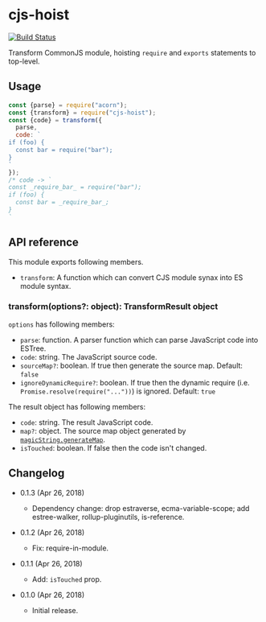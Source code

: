 cjs-hoist
=========

[![Build Status](https://travis-ci.org/eight04/cjs-hoist.svg?branch=master)](https://travis-ci.org/eight04/cjs-hoist)

Transform CommonJS module, hoisting `require` and `exports` statements to top-level.

Usage
-----

```js
const {parse} = require("acorn");
const {transform} = require("cjs-hoist");
const {code} = transform({
  parse,
  code: `
if (foo) {
  const bar = require("bar");
}
`
});
/* code -> `
const _require_bar_ = require("bar");
if (foo) {
  const bar = _require_bar_;
}
`
```

API reference
-------------

This module exports following members.

* `transform`: A function which can convert CJS module synax into ES module syntax.

### transform(options?: object): TransformResult object

`options` has following members:

* `parse`: function. A parser function which can parse JavaScript code into ESTree.
* `code`: string. The JavaScript source code.
* `sourceMap?`: boolean. If true then generate the source map. Default: `false`
* `ignoreDynamicRequire?`: boolean. If true then the dynamic require (i.e. `Promise.resolve(require("..."))`) is ignored. Default: `true`

The result object has following members:

* `code`: string. The result JavaScript code.
* `map?`: object. The source map object generated by [`magicString.generateMap`](https://github.com/Rich-Harris/magic-string#sgeneratemap-options-).
* `isTouched`: boolean. If false then the code isn't changed.

Changelog
---------

* 0.1.3 (Apr 26, 2018)

  - Dependency change: drop estraverse, ecma-variable-scope; add estree-walker, rollup-pluginutils, is-reference.

* 0.1.2 (Apr 26, 2018)

  - Fix: require-in-module.

* 0.1.1 (Apr 26, 2018)

  - Add: `isTouched` prop.

* 0.1.0 (Apr 26, 2018)

  - Initial release.

